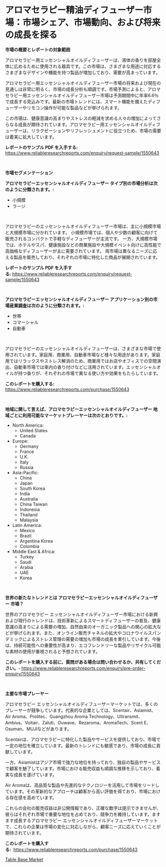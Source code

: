 <p><h1>アロマセラピー精油ディフューザー市場：市場シェア、市場動向、および将来の成長を探る</h1></p><p><strong>市場の概要とレポートの対象範囲</strong></p>
<p><p>アロマセラピー用エッセンシャルオイルディフューザーは、液体の香りを部屋全体に広めるために使用される器具です。この市場は、さまざまな用途に対応するさまざまなデザインや機能を持つ製品が増加しており、需要が高まっています。</p><p>アロマセラピー用エッセンシャルオイルディフューザー市場の将来および現在の見通しは非常に明るく、市場の成長分析も順調です。市場予測によると、アロマセラピー用エッセンシャルオイルディフューザー市場は予測期間中に年率6.6％で成長する見込みです。最新の市場トレンドには、スマート機能を備えたディフューザーやリモコン操作が可能な製品などが挙げられます。</p><p>この市場は、健康意識の高まりやストレスの軽減を求める人々の増加によってさらなる成長が期待されています。アロマセラピー用エッセンシャルオイルディフューザーは、リラクゼーションやリフレッシュメントに役立つため、市場の需要は着実に拡大しています。</p></p>
<p><strong>レポートのサンプル PDF を入手する:</strong> <a href="https://www.reliableresearchreports.com/enquiry/request-sample/1550643">https://www.reliableresearchreports.com/enquiry/request-sample/1550643</a></p>
<p>&nbsp;</p>
<p><strong>市場セグメンテーション</strong></p>
<p><strong>アロマセラピーエッセンシャルオイルディフューザー タイプ別の市場分析は次のように分類されます。:</strong></p>
<p><ul><li>小規模</li><li>ラージ</li></ul></p>
<p>&nbsp;</p>
<p><p>アロマセラピーのエッセンシャルオイルディフューザー市場は、主に小規模市場と大規模市場に分かれています。 小規模市場では、個人や少数の顧客に向けて販売されるコンパクトで手軽なディフューザーが主流です。 一方、大規模市場では、ホテルやスパ、健康施設などの商業施設や大規模イベント向けに高性能で高価格なディフューザーが主に需要されています。 両市場は異なるニーズに応える製品を販売しており、それぞれの市場に特化した商品が展開されています。</p></p>
<p><strong>レポートのサンプル PDF を入手する:</strong>&nbsp;<a href="https://www.reliableresearchreports.com/enquiry/request-sample/1550643">https://www.reliableresearchreports.com/enquiry/request-sample/1550643</a></p>
<p>&nbsp;</p>
<p><strong> アロマセラピーエッセンシャルオイルディフューザー アプリケーション別の市場産業調査は次のように分類されます。:</strong></p>
<p><ul><li>世帯</li><li>コマーシャル</li><li>自動車</li></ul></p>
<p>&nbsp;</p>
<p><p>アロマセラピーのエッセンシャルオイルディフューザーは、さまざまな市場で使用されています。家庭用、商業用、自動車市場など様々な用途があります。家庭用ではリラックスやストレス解消のため、商業用ではお店やオフィスでの空間演出、自動車市場では車内の香り付けなどに活用されています。エッセンシャルオイルが持つ香りが、それぞれの市場で異なる使い方や効果をもたらしています。</p></p>
<p><strong>このレポートを購入する:</strong>&nbsp; <a href="https://www.reliableresearchreports.com/purchase/1550643">https://www.reliableresearchreports.com/purchase/1550643</a></p>
<p>&nbsp;</p>
<p><strong>地域に関して言えば、アロマセラピーエッセンシャルオイルディフューザー 地域ごとに利用可能なマーケットプレーヤーは次のとおりです。:</strong></p>
<p><ul>
    <li>
        North America:
        <ul>
            <li>United States</li>
            <li>Canada</li>
        </ul>
    </li>
    <li>
        Europe:
        <ul>
            <li>Germany</li>
            <li>France</li>
            <li>U.K.</li>
            <li>Italy</li>
            <li>Russia</li>
        </ul>
    </li>
    <li>
        Asia-Pacific:
        <ul>
            <li>China</li>
            <li>Japan</li>
            <li>South Korea</li>
            <li>India</li>
            <li>Australia</li>
            <li>China Taiwan</li>
            <li>Indonesia</li>
            <li>Thailand</li>
            <li>Malaysia</li>
        </ul>
    </li>
    <li>
        Latin America:
        <ul>
            <li>Mexico</li>
            <li>Brazil</li>
            <li>Argentina Korea</li>
            <li>Colombia</li>
        </ul>
    </li>
    <li>
        Middle East & Africa:
        <ul>
            <li>Turkey</li>
            <li>Saudi</li>
            <li>Arabia</li>
            <li>UAE</li>
            <li>Korea</li>
        </ul>
    </li>
    </ul></p>
<p>&nbsp;</p>
<p><strong>世界の新たなトレンドとは アロマセラピーエッセンシャルオイルディフューザー 市場？</strong></p>
<p><p>世界のアロマセラピー エッセンシャルオイルディフューザー市場における新興および現行のトレンドは、技術革新によるスマートディフューザーの普及、健康意識の高まりによる需要の増加、自然由来のオーガニック製品への関心の拡大などが挙げられます。また、オンライン販売チャネルの拡大やコロナウイルスパンデミックによるストレス管理の需要の増加も市場の成長を牽引しています。今後は、持続可能性への重要性が高まり、エコフレンドリーな製品やリサイクル可能な素材の使用が重視されると予想されています。</p></p>
<p><strong>このレポートを購入する前に、質問がある場合は問い合わせるか、共有してください。</strong>- <a href="https://www.reliableresearchreports.com/enquiry/pre-order-enquiry/1550643">https://www.reliableresearchreports.com/enquiry/pre-order-enquiry/1550643</a></p>
<p>&nbsp;</p>
<p><strong>主要な市場プレーヤー</strong></p>
<p><p>アロマセラピー エッセンシャルオイルディフューザーマーケットでは、多くのプレーヤーが競争しています。代表的な企業としては、Scentair、Asiamist、Air Aroma、Prolitec、Guangzhou Aroma Technology、Ultransmit、Ambius、Voitair、Zaluti、Ouwave、Rezaroma、AromaTech、Scent E、Osuman、MUJIなどがあります。</p><p>Scentairは、アロマセラピーに特化した製品やサービスを提供しており、市場で一定の地位を確立しています。最新のトレンドにも敏感であり、市場の成長に貢献しています。</p><p>一方、Asiamistはアジア市場で強力な地位を持っており、独自の製品やサービスで顧客を魅了しています。市場における販売収益も順調な推移を示しており、着実な成長を遂げています。</p><p>Air Aromaは、高品質な製品や先進的なテクノロジーを活用して市場をリードしています。その革新的なアプローチは顧客から高い評価を得ており、市場における存在感を高めています。</p><p>これらの会社の販売収益は非公開情報であり、正確な数字は提示できませんが、彼らはそれぞれ市場で重要な地位を占めており、競争力を維持しています。ますます成長するアロマセラピー エッセンシャルオイルディフューザーマーケットで、これらの企業は市場の変化に対応しながら、顧客ニーズに応えていくことが期待されています。</p></p>
<p><strong>このレポートを購入する:</strong>&nbsp;&nbsp;<a href="https://www.reliableresearchreports.com/purchase/1550643">https://www.reliableresearchreports.com/purchase/1550643</a></p>
<p><p><a href="https://github.com/lataunyatinikmelvin59ilbd0dv/Market-Research-Report-List-1/blob/main/table-base-market.md">Table Base Market</a></p></p>